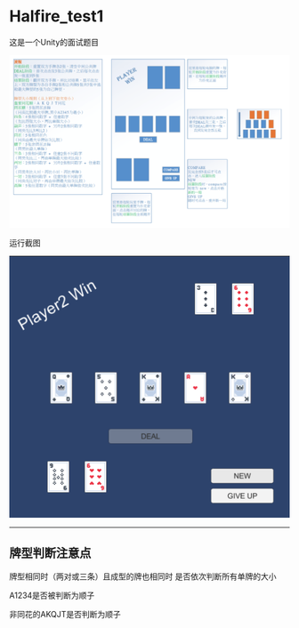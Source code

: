 # Halfire_test1

这是一个Unity的面试题目

![Screenshot.png](https://github.com/SSB4455/Halfire_test1/blob/main/Snipaste_2023-05-31_17-25-16.png?raw=true)

运行截图

![Screenshot.png](https://github.com/SSB4455/Halfire_test1/blob/main/Snipaste_2023-06-02_16-08-03.png?raw=true)

---

## 牌型判断注意点

牌型相同时（两对或三条）且成型的牌也相同时 是否依次判断所有单牌的大小

A1234是否被判断为顺子

非同花的AKQJT是否判断为顺子

